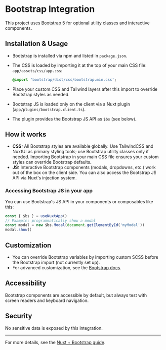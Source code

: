 # Bootstrap Integration

This project uses [Bootstrap 5](https://getbootstrap.com/) for optional utility classes and interactive components.

## Installation & Usage

- Bootstrap is installed via npm and listed in `package.json`.
- The CSS is loaded by importing it at the top of your main CSS file: `app/assets/css/app.css`:

  ```css
  @import 'bootstrap/dist/css/bootstrap.min.css';
  ```

- Place your custom CSS and Tailwind layers after this import to override Bootstrap styles as needed.
- Bootstrap JS is loaded only on the client via a Nuxt plugin (`app/plugins/bootstrap.client.ts`).
- The plugin provides the Bootstrap JS API as `$bs` (see below).

## How it works

- **CSS:** All Bootstrap styles are available globally. Use TailwindCSS and NuxtUI as primary styling tools; use Bootstrap utility classes only if needed. Importing Bootstrap in your main CSS file ensures your custom styles can override Bootstrap defaults.
- **JS:** Interactive Bootstrap components (modals, dropdowns, etc.) work out of the box on the client side. You can also access the Bootstrap JS API via Nuxt's injection system.

### Accessing Bootstrap JS in your app

You can use Bootstrap's JS API in your components or composables like this:

```ts
const { $bs } = useNuxtApp()
// Example: programmatically show a modal
const modal = new $bs.Modal(document.getElementById('myModal'))
modal.show()
```

## Customization

- You can override Bootstrap variables by importing custom SCSS before the Bootstrap import (not currently set up).
- For advanced customization, see the [Bootstrap docs](https://getbootstrap.com/docs/5.3/customize/overview/).

## Accessibility

Bootstrap components are accessible by default, but always test with screen readers and keyboard navigation.

## Security

No sensitive data is exposed by this integration.

---

For more details, see the [Nuxt + Bootstrap guide](https://getbootstrap.com/docs/5.3/getting-started/vite/).
